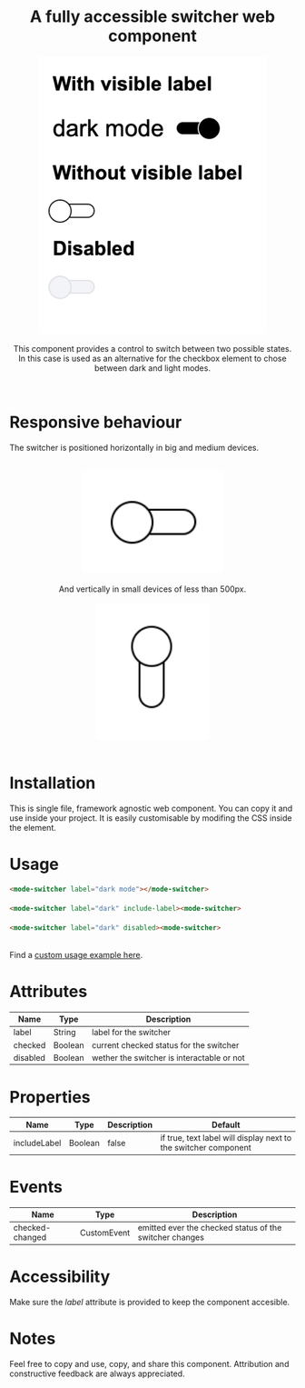 <div align="center">

# A fully accessible switcher web component

<img src="./assets/switcher.png" alt="switcher component being clicked and changing from off to on, and back to off state" height="auto" width="400"/>

<br/>

This component provides a control to switch between two possible states. In this case is used as an alternative for the checkbox element to chose between dark and light modes.

</div>
<br/>

# Responsive behaviour
The switcher is positioned horizontally in big and medium devices. 
<br/>
<br/>
<div align="center">
<img src="./assets/horizontal.png" alt="switcher component on big devices" height="auto" width="250"/>
<br/>
<br/>
And vertically in small devices of less than 500px.
<br/>
<br/>
<img src="./assets/vertical.png" alt="switcher component off small devices" height="auto" width="200"/>
<br/>
<br/>
</div>


# Installation
This is single file, framework agnostic web component. You can copy it and use inside your project. It is easily customisable by modifing the CSS inside the <style></style> element. 

# Usage
```html
<mode-switcher label="dark mode"></mode-switcher>
    
<mode-switcher label="dark" include-label><mode-switcher>

<mode-switcher label="dark" disabled><mode-switcher>
 
```
Find a [custom usage example here](https://www.viviyanez.dev/).

# Attributes
| Name | Type | Description | 
| ---- | ---- | ----------- |
| label | String | label for the switcher | 
| checked | Boolean | current checked status for the switcher |
| disabled | Boolean | wether the switcher is interactable or not |

# Properties
| Name | Type | Description | Default |
| ---- | ---- | ----------- | -------- |
| includeLabel | Boolean | false | if true, text label will display next to the switcher component | false |

# Events
| Name | Type | Description |
| ---- | ---- | ----------- | 
| checked-changed | CustomEvent | emitted ever the checked status of the switcher changes

# Accessibility
Make sure the *label* attribute is provided to keep the component accesible.

# Notes
Feel free to copy and use, copy, and share this component. Attribution and constructive feedback are always appreciated.
